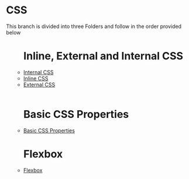 # CSS 
This branch is divided into three Folders and follow in the order provided below
<ul>
  <ul>
    <h1>Inline, External and Internal CSS</h1>
    <li><a href="https://github.com/charusat-gdsc/event1-html-css-js/blob/Basic-CSS/Inline%20External%20and%20Internal%20CSS/Internal_CSS.html">Internal CSS</a></li>
    <li><a href="https://github.com/charusat-gdsc/event1-html-css-js/blob/Basic-CSS/Inline%20External%20and%20Internal%20CSS/Inline_CSS.html">Inline CSS</a></li>
    <li><a href="https://github.com/charusat-gdsc/event1-html-css-js/blob/Basic-CSS/Inline%20External%20and%20Internal%20CSS/External_CSS.html">External CSS</a></li>
  </ul>
  <br/>
  <ul>
    <h1>Basic CSS Properties</h1>
    <li><a href="https://github.com/charusat-gdsc/event1-html-css-js/blob/Basic-CSS/Basic%20CSS%20Property/CSS_Properties.html">Basic CSS Properties</a></li>
  </ul>
   <ul>
    <h1>Flexbox</h1>
    <li><a href="https://github.com/charusat-gdsc/event1-html-css-js/blob/Basic-CSS/Flexbox/Flexbox.html">Flexbox</a></li>
  </ul>
 </ul>
